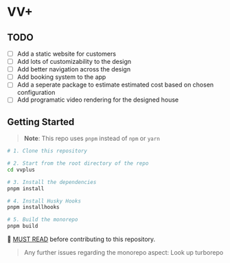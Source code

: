 # VV+

## TODO

- [ ] Add a static website for customers
- [ ] Add lots of customizability to the design
- [ ] Add better navigation across the design
- [ ] Add booking system to the app
- [ ] Add a seperate package to estimate estimated cost based on chosen configuration
- [ ] Add programatic video rendering for the designed house

## Getting Started

> **Note**: This repo uses `pnpm` instead of `npm` or `yarn`

```sh
# 1. Clone this repository

# 2. Start from the root directory of the repo
cd vvplus

# 3. Install the dependencies
pnpm install

# 4. Install Husky Hooks
pnpm installhooks

# 5. Build the monorepo
pnpm build
```

📝 [MUST READ](./wiki/Guidelines-for-Contributing) before contributing to this repository.

> Any further issues regarding the monorepo aspect: Look up turborepo
